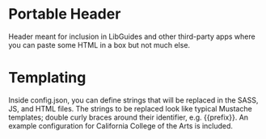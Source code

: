 # Portable Header

Header meant for inclusion in LibGuides and other third-party apps where you can paste some HTML in a box but not much else.

# Templating

Inside config.json, you can define strings that will be replaced in the SASS, JS, and HTML files. The strings to be replaced look like typical Mustache templates; double curly braces around their identifier, e.g. {{prefix}}. An example configuration for California College of the Arts is included.

